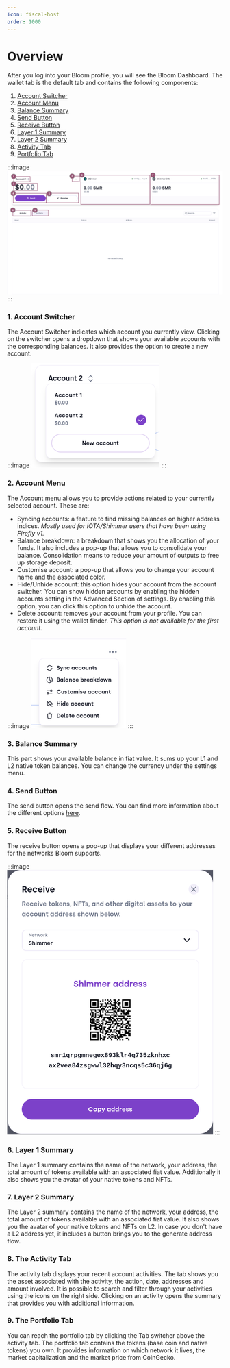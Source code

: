 ```yaml
---
icon: fiscal-host
order: 1000
---
```


# Overview

After you log into your Bloom profile, you will see the Bloom Dashboard. The wallet tab is the default tab and contains the following components:

1. [Account Switcher](#1-account-switcher)
2. [Account Menu](#2-account-menu)
3. [Balance Summary](#3-balance-summary)
4. [Send Button](#4-send-button)
5. [Receive Button](#5-receive-button)
6. [Layer 1 Summary](#6-layer-1-summary)
7. [Layer 2 Summary](#7-layer-2-summary)
8. [Activity Tab](#8-the-activity-tab)
9. [Portfolio Tab](#9-the-portfolio-tab)

:::image
![The wallet tab overview](../../static/user-guide/wallet-tab/overview.png)
:::

### 1. Account Switcher

The Account Switcher indicates which account you currently view. Clicking on the switcher opens a dropdown that shows your available accounts with the corresponding balances. It also provides the option to create a new account.

:::image
![The Account switcher with a button to create a new account.](../../static/user-guide/wallet-tab/account-switcher.png)
:::

### 2. Account Menu

The Account menu allows you to provide actions related to your currently selected account. These are:

- Syncing accounts: a feature to find missing balances on higher address indices. *Mostly used for IOTA/Shimmer users that have been using Firefly v1.*
- Balance breakdown: a breakdown that shows you the allocation of your funds. It also includes a pop-up that allows you to consolidate your balance. Consolidation means to reduce your amount of outputs to free up storage deposit.
- Customise account: a pop-up that allows you to change your account name and the associated color.
- Hide/Unhide account: this option hides your account from the account switcher. You can show hidden accounts by enabling the hidden accounts setting in the Advanced Section of settings. By enabling this option, you can click this option to unhide the account.
- Delete account: removes your account from your profile. You can restore it using the wallet finder. *This option is not available for the first account.*

:::image
![The options available when you click on account menu.](../../static/user-guide/wallet-tab/account-menu.png)
:::

### 3. Balance Summary

This part shows your available balance in fiat value. It sums up your L1 and L2 native token balances. You can change the currency under the settings menu.

### 4. Send Button

The send button opens the send flow. You can find more information about the different options [here](send-flow).

### 5. Receive Button

The receive button opens a pop-up that displays your different addresses for the networks Bloom supports.

:::image
![The receive address pop-up.](../../static/user-guide/wallet-tab/receive-popup.png)
:::

### 6. Layer 1 Summary

The Layer 1 summary contains the name of the network, your address, the total amount of tokens available with an associated fiat value. Additionally it also shows you the avatar of your native tokens and NFTs.

### 7. Layer 2 Summary

The Layer 2 summary contains the name of the network, your address, the total amount of tokens available with an associated fiat value. It also shows you the avatar of your native tokens and NFTs on L2. In case you don't have a L2 address yet, it includes a button brings you to the generate address flow.

### 8. The Activity Tab

The activity tab displays your recent account activities. The tab shows you the asset associated with the activity, the action, date, addresses and amount involved. It is possible to search and filter through your activities using the icons on the right side. Clicking on an activity opens the summary that provides you with additional information.

### 9. The Portfolio Tab

You can reach the portfolio tab by clicking the Tab switcher above the activity tab.
The portfolio tab contains the tokens (base coin and native tokens) you own. It provides information on which network it lives, the market capitalization and the market price from CoinGecko.
